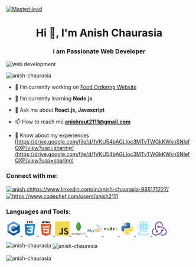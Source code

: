 [![MasterHead](https://www.smerin.com/static/565c8b3670db248e0bdc848176270d6a/d5941/websites-banner.jpg)](https://rishavchanda.io)
<h1 align="center">Hi 👋, I'm Anish Chaurasia</h1>
<h3 align="center">I am Passionate Web Developer</h3>
<!-- <img align="right" width="400" alt="web development" src="https://s3.ap-south-1.amazonaws.com/rzp-prod-merchant-assets/payment-link/description/developer_k02jzrgohphqyu.gif"> -->
<img  height="400" width="1000" alt="web development" src="https://media.licdn.com/dms/image/D4D12AQEwYz74Mf7XKA/article-cover_image-shrink_600_2000/0/1677431973169?e=2147483647&v=beta&t=XAXpJxyem6V0COVr2qwSxPLctoigzjSXhAa4PSHczMI">

<p align="left"> <img src="https://komarev.com/ghpvc/?username=anish-chaurasia&label=Profile%20views&color=0e75b6&style=flat" alt="anish-chaurasia" /> </p>

- 🔭 I’m currently working on [Food Ordering Website](https://foodhub-anish.netlify.app/)

- 🌱 I’m currently learning **Node.js**

- 💬 Ask me about **React.js, Javascript**

- 📫 How to reach me **anishraut2111@gmail.com**

- 📄 Know about my experiences [https://drive.google.com/file/d/1VKU54bAGLIoc3MTvTWGkKWknSNIefQXP/view?usp=sharing](https://drive.google.com/file/d/1VKU54bAGLIoc3MTvTWGkKWknSNIefQXP/view?usp=sharing)

<h3 align="left">Connect with me:</h3>
<p align="left">
<a href="https://linkedin.com/in/anish chttps://www.linkedin.com/in/anish-chaurasia-985171227/" target="blank"><img align="center" src="https://raw.githubusercontent.com/rahuldkjain/github-profile-readme-generator/master/src/images/icons/Social/linked-in-alt.svg" alt="anish chttps://www.linkedin.com/in/anish-chaurasia-985171227/" height="30" width="40" /></a>
<a href="https://www.codechef.com/users/https://www.codechef.com/users/anish2111" target="blank"><img align="center" src="https://cdn.jsdelivr.net/npm/simple-icons@3.1.0/icons/codechef.svg" alt="https://www.codechef.com/users/anish2111" height="30" width="40" /></a>
</p>

<h3 align="left">Languages and Tools:</h3>
<p align="left"> <a href="https://www.cprogramming.com/" target="_blank" rel="noreferrer"> <img src="https://raw.githubusercontent.com/devicons/devicon/master/icons/c/c-original.svg" alt="c" width="40" height="40"/> </a> <a href="https://www.w3schools.com/css/" target="_blank" rel="noreferrer"> <img src="https://raw.githubusercontent.com/devicons/devicon/master/icons/css3/css3-original-wordmark.svg" alt="css3" width="40" height="40"/> </a> <a href="https://www.w3.org/html/" target="_blank" rel="noreferrer"> <img src="https://raw.githubusercontent.com/devicons/devicon/master/icons/html5/html5-original-wordmark.svg" alt="html5" width="40" height="40"/> </a> <a href="https://developer.mozilla.org/en-US/docs/Web/JavaScript" target="_blank" rel="noreferrer"> <img src="https://raw.githubusercontent.com/devicons/devicon/master/icons/javascript/javascript-original.svg" alt="javascript" width="40" height="40"/> </a> <a href="https://www.mongodb.com/" target="_blank" rel="noreferrer"> <img src="https://raw.githubusercontent.com/devicons/devicon/master/icons/mongodb/mongodb-original-wordmark.svg" alt="mongodb" width="40" height="40"/> </a> <a href="https://www.mysql.com/" target="_blank" rel="noreferrer"> <img src="https://raw.githubusercontent.com/devicons/devicon/master/icons/mysql/mysql-original-wordmark.svg" alt="mysql" width="40" height="40"/> </a> <a href="https://nodejs.org" target="_blank" rel="noreferrer"> <img src="https://raw.githubusercontent.com/devicons/devicon/master/icons/nodejs/nodejs-original-wordmark.svg" alt="nodejs" width="40" height="40"/> </a> <a href="https://www.python.org" target="_blank" rel="noreferrer"> <img src="https://raw.githubusercontent.com/devicons/devicon/master/icons/python/python-original.svg" alt="python" width="40" height="40"/> </a> <a href="https://reactjs.org/" target="_blank" rel="noreferrer"> <img src="https://raw.githubusercontent.com/devicons/devicon/master/icons/react/react-original-wordmark.svg" alt="react" width="40" height="40"/> </a> <a href="https://redux.js.org" target="_blank" rel="noreferrer"> <img src="https://raw.githubusercontent.com/devicons/devicon/master/icons/redux/redux-original.svg" alt="redux" width="40" height="40"/> </a> </p>

<p><img align="left" src="https://github-readme-stats.vercel.app/api/top-langs?username=anish-chaurasia&show_icons=true&locale=en&layout=compact" alt="anish-chaurasia" /></p>

<p>&nbsp;<img align="center" src="https://github-readme-stats.vercel.app/api?username=anish-chaurasia&show_icons=true&locale=en" alt="anish-chaurasia" /></p>

<p><img align="center" src="https://github-readme-streak-stats.herokuapp.com/?user=anish-chaurasia&" alt="anish-chaurasia" /></p>
